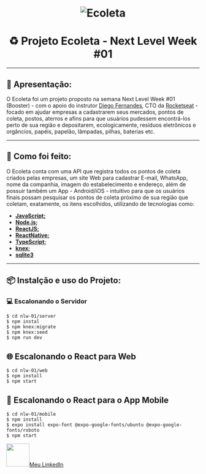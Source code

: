 <h1 align="center">
    <img alt="Ecoleta" src="https://i.imgur.com/Vy8v1eg.png" />
</h1>
<h1 align="center" class="code-line" data-line-start=1 data-line-end=2 ><a id="Projeto_Ecoleta__Next_Level_Week_01_1"></a>♻️ Projeto Ecoleta - Next Level Week #01</h1>
<hr>
<h2 class="code-line" data-line-start=5 data-line-end=6 ><a id="Apresentao_5"></a>🔎 Apresentação:</h2>
<p class="has-line-data" data-line-start="6" data-line-end="7">O Ecoleta foi um projeto proposto na semana Next Level Week #01 (Booster) - com o apoio do instrutor <a href="https://github.com/diego3g">Diego Fernandes</a>, CTO da <a href="https://github.com/Rocketseat">Rocketseat</a> - focado em ajudar empresas a cadastrarem seus mercados, pontos de coleta, postos, aterros e afins para que usuários pudessem encontrá-los perto de sua região e depositarem, ecologicamente, resíduos eletrônicos e orgâncios, papéis, papelão, lâmpadas, pilhas, baterias etc.</p>
<hr>
<h2 class="code-line" data-line-start=10 data-line-end=11 ><a id="Como_foi_feito_10"></a>📓 Como foi feito:</h2>
<p class="has-line-data" data-line-start="11" data-line-end="12">O Ecoleta conta com uma API que registra todos os pontos de coleta criados pelas empresas, um site Web para cadastrar E-mail, WhatsApp, nome da companhia, imagem do estabelecimento e endereço, além de possuir também um App - Android/iOS - intuitivo para que os usuários finais possam pesquisar os pontos de coleta próximo de sua região que coletam, exatamente, os itens escolhidos, utilizando de tecnologias como:</p>
<ul>
<li class="has-line-data" data-line-start="12" data-line-end="13"><a href="https://developer.mozilla.org/pt-BR/docs/Web/JavaScript"><strong>JavaScript;</strong></a></li>
<li class="has-line-data" data-line-start="13" data-line-end="14"><a href="https://nodejs.org/en/"><strong>Node.js;</strong></a></li>
<li class="has-line-data" data-line-start="14" data-line-end="15"><a href="https://pt-br.reactjs.org"><strong>ReactJS;</strong></a></li>
<li class="has-line-data" data-line-start="15" data-line-end="16"><a href="https://reactnative.dev"><strong>ReactNative;</strong></a></li>
<li class="has-line-data" data-line-start="16" data-line-end="17"><a href="https://www.typescriptlang.org"><strong>TypeScript;</strong></a></li>
<li class="has-line-data" data-line-start="17" data-line-end="18"><a href="http://knexjs.org"><strong>knex;</strong></a></li>
<li class="has-line-data" data-line-start="18" data-line-end="20"><a href="https://www.sqlite.org/index.html"><strong>sqlite3</strong></a></li>
</ul>
<hr>
<h2 class="code-line" data-line-start=22 data-line-end=23 ><a id="Instalo_e_uso_do_Projeto_22"></a>📦 Instalção e uso do Projeto:</h2>
<h3 class="code-line" data-line-start=23 data-line-end=24 ><a id="Escalonando_o_Servidor_23"></a>💻 Escalonando o Servidor</h3>
<p class="has-line-data" data-line-start="24" data-line-end="29"><code>$ cd nlw-01/server</code><br>
<code>$ npm instal</code><br>
<code>$ npm knex:migrate</code><br>
<code>$ npm knex:seed</code><br>
<code>$ npm run dev</code></p>
<h2 class="code-line" data-line-start=30 data-line-end=31 ><a id="Escalonando_o_React_para_Web_30"></a>🌐 Escalonando o React para Web</h2>
<p class="has-line-data" data-line-start="31" data-line-end="34"><code>$ cd nlw-01/web</code><br>
<code>$ npm install</code><br>
<code>$ npm start</code></p>
<h2 class="code-line" data-line-start=35 data-line-end=36 ><a id="Escalonando_o_React_para_o_App_Mobile_35"></a>📱 Escalonando o React para o App Mobile</h2>
<p class="has-line-data" data-line-start="36" data-line-end="40"><code>$ cd nlw-01/mobile</code><br>
<code>$ npm install</code><br>
<code>$ expo install expo-font @expo-google-fonts/ubuntu @expo-google-fonts/roboto</code><br>
<code>$ npm start</code></p>
<img width="60" height="60" src="https://i.imgur.com/QPvaHko.png" /><a href="https://www.linkedin.com/in/eric-zanchettin-presto-973a99196/">Meu LinkedIn</a>
